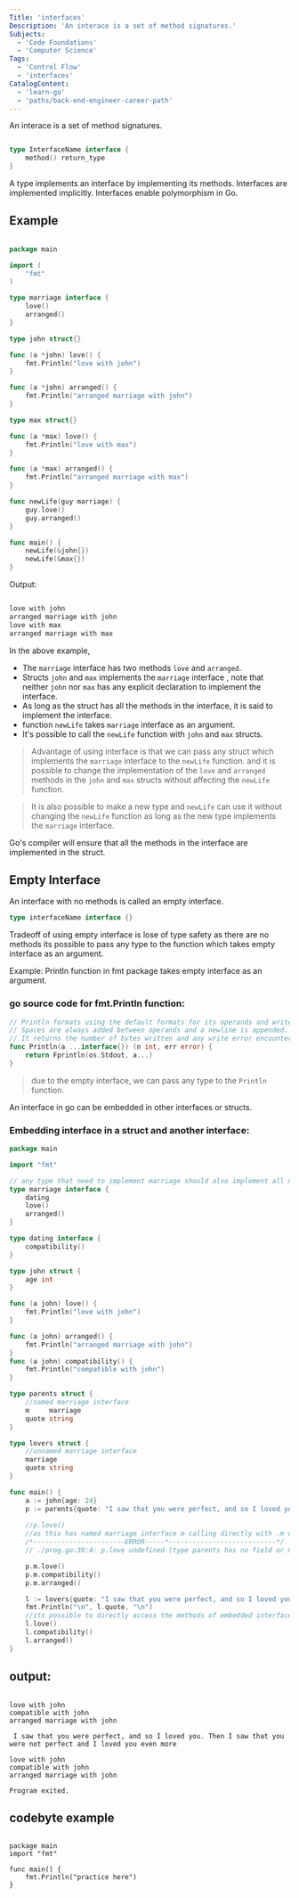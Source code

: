 ```yaml
---
Title: 'interfaces'
Description: 'An interace is a set of method signatures.'
Subjects:
  - 'Code Foundations'
  - 'Computer Science'
Tags:
  - 'Control Flow'
  - 'interfaces'
CatalogContent:
  - 'learn-go'
  - 'paths/back-end-engineer-career-path'
---
```


An interace is a set of method signatures.

```go

type InterfaceName interface {
    method() return_type
}

```

A type implements an interface by implementing its methods. 
Interfaces are implemented implicitly.
Interfaces enable polymorphism in Go.

## Example

```go

package main

import (
	"fmt"
)

type marriage interface {
	love()
	arranged()
}

type john struct{}

func (a *john) love() {
	fmt.Println("love with john")
}

func (a *john) arranged() {
	fmt.Println("arranged marriage with john")
}

type max struct{}

func (a *max) love() {
	fmt.Println("love with max")
}

func (a *max) arranged() {
	fmt.Println("arranged marriage with max")
}

func newLife(guy marriage) {
	guy.love()
	guy.arranged()
}

func main() {
	newLife(&john{})
	newLife(&max{})
}

```

Output:

```bash

love with john
arranged marriage with john
love with max
arranged marriage with max

```

In the above example, 
 - The `marriage` interface has two methods `love` and `arranged`.
 - Structs `john` and `max` implements the `marriage` interface , note that neither `john` nor `max` has any explicit declaration to implement the interface.
 - As long as the struct has all the methods in the interface, it is said to implement the interface.
 - function `newLife` takes `marriage` interface as an argument.
 - It's possible to call the `newLife` function with `john` and `max` structs.

> Advantage of using interface is that we can pass any struct which implements the `marriage` interface to the `newLife` function. and it is possible to  change the implementation of the `love` and `arranged` methods in the `john` and `max` structs without affecting the `newLife` function.

> It is also possible to make a new type and `newLife` can use it without changing the `newLife` function as long as the new type implements the `marriage` interface.

Go's compiler will ensure that all the methods in the interface are implemented in the struct.

## Empty Interface

An interface with no methods is called an empty interface.

```go
type interfaceName interface {}
```

Tradeoff of using empty interface is lose of type safety as there are no methods its possible to pass any type to the function which takes empty interface as an argument.

Example: Println function in fmt package takes empty interface as an argument.

### go source code for fmt.Println function:

```go
// Println formats using the default formats for its operands and writes to standard output.
// Spaces are always added between operands and a newline is appended.
// It returns the number of bytes written and any write error encountered.
func Println(a ...interface{}) (n int, err error) {
	return Fprintln(os.Stdout, a...)
}
```
> due to the empty interface, we can pass any type to the `Println` function.

An interface in go can be embedded in other interfaces or structs.

### Embedding interface in a struct and another interface:

```go
package main

import "fmt"

// any type that need to implement marriage should also implement all methods of dating
type marriage interface {
	dating
	love()
	arranged()
}

type dating interface {
	compatibility()
}

type john struct {
	age int
}

func (a john) love() {
	fmt.Println("love with john")
}

func (a john) arranged() {
	fmt.Println("arranged marriage with john")
}
func (a john) compatibility() {
	fmt.Println("compatible with john")
}

type parents struct {
	//named marriage interface
	m     marriage
	quote string
}

type lovers struct {
	//unnamed marriage interface
	marriage
	quote string
}

func main() {
	a := john{age: 24}
	p := parents{quote: "I saw that you were perfect, and so I loved you. Then I saw that you were not perfect and I loved you even more", m: a}
	
	//p.love()
	//as this has named marriage interface m calling directly with .m would raise compiler error
	/*-----------------------ERROR-----*---------------------------*/
	// ./prog.go:39:4: p.love undefined (type parents has no field or method love)

	p.m.love()
	p.m.compatibility()
	p.m.arranged()

	l := lovers{quote: "I saw that you were perfect, and so I loved you. Then I saw that you were not perfect and I loved you even more", marriage: a}
	fmt.Println("\n", l.quote, "\n")
	//its possible to directly access the methods of embedded interface if the embedded interface is anonymous or unnamed.
	l.love()
	l.compatibility()
	l.arranged()
}

```

## output:

```shell

love with john
compatible with john
arranged marriage with john

 I saw that you were perfect, and so I loved you. Then I saw that you were not perfect and I loved you even more 

love with john
compatible with john
arranged marriage with john

Program exited.

```


## codebyte example

```codebyte/golang

package main
import "fmt"

func main() {
	fmt.Println("practice here")
}

```